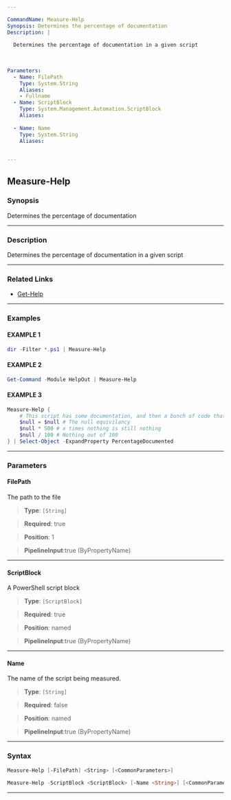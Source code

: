 ```yaml
---

CommandName: Measure-Help
Synopsis: Determines the percentage of documentation
Description: |
  
  Determines the percentage of documentation in a given script
  
  
  
Parameters: 
  - Name: FilePath
    Type: System.String
    Aliases: 
    - Fullname
  - Name: ScriptBlock
    Type: System.Management.Automation.ScriptBlock
    Aliases: 
    
  - Name: Name
    Type: System.String
    Aliases: 
    

---
```



Measure-Help
------------
### Synopsis
Determines the percentage of documentation

---
### Description

Determines the percentage of documentation in a given script

---
### Related Links
* [Get-Help](https://docs.microsoft.com/powershell/module/Microsoft.PowerShell.Core/Get-Help)



---
### Examples
#### EXAMPLE 1
```PowerShell
dir -Filter *.ps1 | Measure-Help
```

#### EXAMPLE 2
```PowerShell
Get-Command -Module HelpOut | Measure-Help
```

#### EXAMPLE 3
```PowerShell
Measure-Help {
    # This script has some documentation, and then a bunch of code that literally does nothing
    $null = $null # The null equivilancy 
    $null * 500 # x times nothing is still nothing
    $null / 100 # Nothing out of 100             
} | Select-Object -ExpandProperty PercentageDocumented
```

---
### Parameters
#### **FilePath**

The path to the file



> **Type**: ```[String]```

> **Required**: true

> **Position**: 1

> **PipelineInput**:true (ByPropertyName)



---
#### **ScriptBlock**

A PowerShell script block



> **Type**: ```[ScriptBlock]```

> **Required**: true

> **Position**: named

> **PipelineInput**:true (ByPropertyName)



---
#### **Name**

The name of the script being measured.



> **Type**: ```[String]```

> **Required**: false

> **Position**: named

> **PipelineInput**:true (ByPropertyName)



---
### Syntax
```PowerShell
Measure-Help [-FilePath] <String> [<CommonParameters>]
```
```PowerShell
Measure-Help -ScriptBlock <ScriptBlock> [-Name <String>] [<CommonParameters>]
```
---
